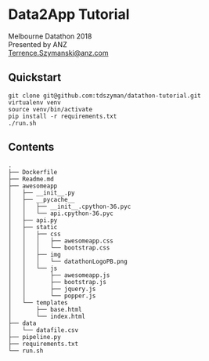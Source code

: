 # Data2App Tutorial

Melbourne Datathon 2018  
Presented by ANZ  
Terrence.Szymanski@anz.com

## Quickstart

    git clone git@github.com:tdszyman/datathon-tutorial.git
    virtualenv venv
    source venv/bin/activate
    pip install -r requirements.txt
    ./run.sh

## Contents

    .
    ├── Dockerfile
    ├── Readme.md
    ├── awesomeapp
    │   ├── __init__.py
    │   ├── __pycache__
    │   │   ├── __init__.cpython-36.pyc
    │   │   └── api.cpython-36.pyc
    │   ├── api.py
    │   ├── static
    │   │   ├── css
    │   │   │   ├── awesomeapp.css
    │   │   │   └── bootstrap.css
    │   │   ├── img
    │   │   │   └── datathonLogoPB.png
    │   │   └── js
    │   │       ├── awesomeapp.js
    │   │       ├── bootstrap.js
    │   │       ├── jquery.js
    │   │       └── popper.js
    │   └── templates
    │       ├── base.html
    │       └── index.html
    ├── data
    │   └── datafile.csv
    ├── pipeline.py
    ├── requirements.txt
    └── run.sh